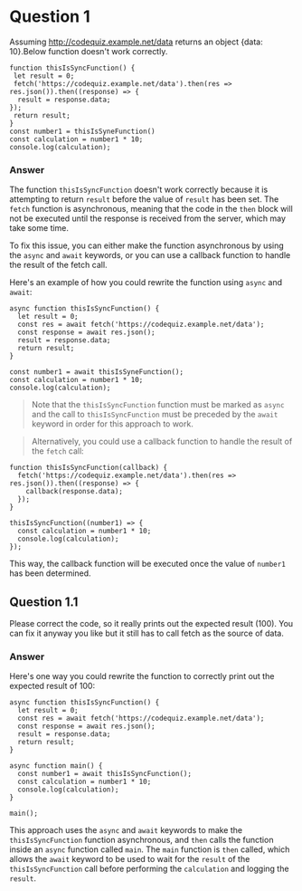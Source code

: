 # Question 1
Assuming http://codequiz.example.net/data returns an object {data: 10}.Below function doesn't work correctly.
```js,
function thisIsSyncFunction() {
 let result = 0;
 fetch('https://codequiz.example.net/data').then(res => res.json()).then((response) => {
  result = response.data;
});
 return result;
}
const number1 = thisIsSyneFunction()
const calculation = number1 * 10;
console.log(calculation);
```

### Answer 
The function ``thisIsSyncFunction`` doesn't work correctly because it is attempting to return ``result`` before the value of ``result`` has been set. The ``fetch`` function is asynchronous, meaning that the code in the ``then`` block will not be executed until the response is received from the server, which may take some time.

To fix this issue, you can either make the function asynchronous by using the ``async`` and ``await`` keywords, or you can use a callback function to handle the result of the fetch call.

Here's an example of how you could rewrite the function using ``async`` and ``await``:

```js,
async function thisIsSyncFunction() {
  let result = 0;
  const res = await fetch('https://codequiz.example.net/data');
  const response = await res.json();
  result = response.data;
  return result;
}

const number1 = await thisIsSyneFunction();
const calculation = number1 * 10;
console.log(calculation);
```

> Note that the ``thisIsSyncFunction`` function must be marked as ``async`` and the call to ``thisIsSyncFunction`` must be preceded by the ``await`` keyword in order for this approach to work.

> Alternatively, you could use a callback function to handle the result of the ``fetch`` call:

```js,
function thisIsSyncFunction(callback) {
  fetch('https://codequiz.example.net/data').then(res => res.json()).then((response) => {
    callback(response.data);
  });
}

thisIsSyncFunction((number1) => {
  const calculation = number1 * 10;
  console.log(calculation);
});
```
This way, the callback function will be executed once the value of ``number1`` has been determined.

## Question 1.1
Please correct the code, so it really prints out the expected result (100). You can fix it anyway you like but it still has to call fetch as the source of data.
### Answer 
Here's one way you could rewrite the function to correctly print out the expected result of 100:
```js,
async function thisIsSyncFunction() {
  let result = 0;
  const res = await fetch('https://codequiz.example.net/data');
  const response = await res.json();
  result = response.data;
  return result;
}

async function main() {
  const number1 = await thisIsSyncFunction();
  const calculation = number1 * 10;
  console.log(calculation);
}

main();
```
This approach uses the ``async`` and ``await`` keywords to make the ``thisIsSyncFunction`` function asynchronous, and ``then`` calls the function inside an ``async`` function called ``main``. The ``main`` function is ``then`` called, which allows the ``await`` keyword to be used to wait for the ``result`` of the ``thisIsSyncFunction`` call before performing the ``calculation`` and logging the ``result``.

